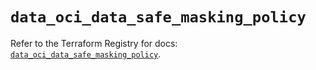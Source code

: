 # `data_oci_data_safe_masking_policy`

Refer to the Terraform Registry for docs: [`data_oci_data_safe_masking_policy`](https://registry.terraform.io/providers/oracle/oci/7.19.0/docs/data-sources/data_safe_masking_policy).
